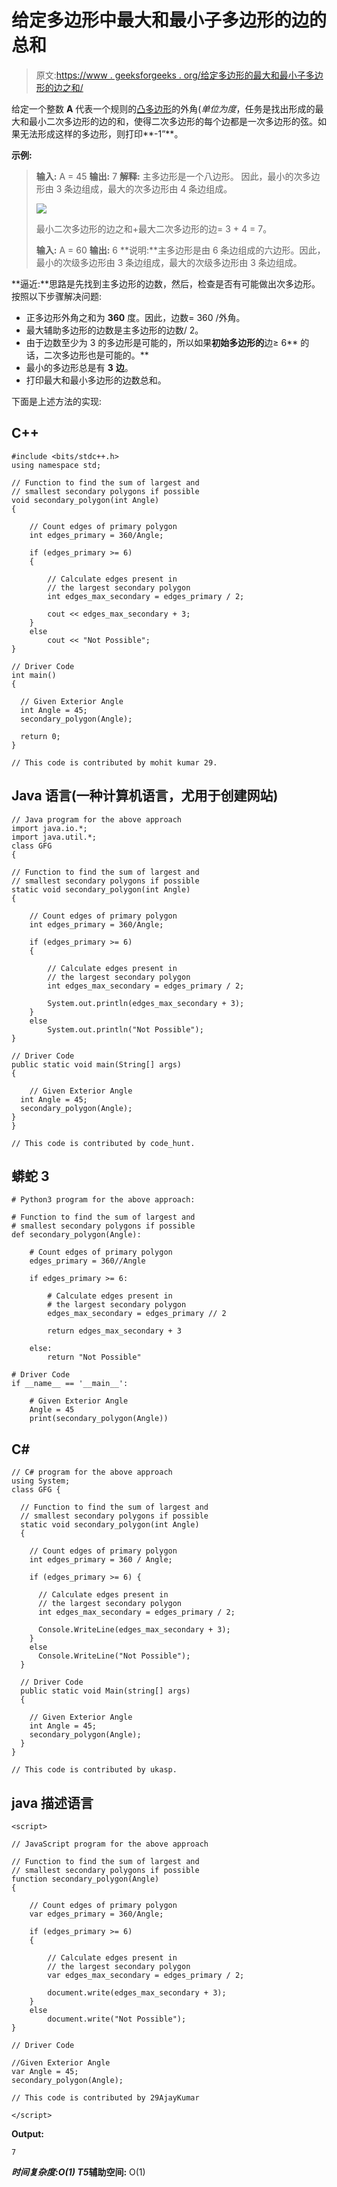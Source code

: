 # 给定多边形中最大和最小子多边形的边的总和

> 原文:[https://www . geeksforgeeks . org/给定多边形的最大和最小子多边形的边之和/](https://www.geeksforgeeks.org/sum-of-sides-of-largest-and-smallest-child-polygons-possible-from-a-given-polygon/)

给定一个整数 **A** 代表一个规则的[凸多边形](https://en.wikipedia.org/wiki/Convex_polygon)的外角(*单位为度*，任务是找出形成的最大和最小二次多边形的边的和，使得二次多边形的每个边都是一次多边形的弦。如果无法形成这样的多边形，则打印**-1”**。

**示例:**

> **输入:** A = 45
> **输出:** 7
> **解释:**
> 主多边形是一个八边形。
> 因此，最小的次多边形由 3 条边组成，最大的次多边形由 4 条边组成。
> 
> [![](img/6dfb1ddc239c1842073e97150e6b704e.png)](https://media.geeksforgeeks.org/wp-content/uploads/20201027132815/Screenshot195.png)
> 
> 最小二次多边形的边之和+最大二次多边形的边= 3 + 4 = 7。
> 
> **输入:** A = 60
> **输出:** 6
> **说明:**主多边形是由 6 条边组成的六边形。因此，最小的次级多边形由 3 条边组成，最大的次级多边形由 3 条边组成。

**逼近:**思路是先找到主多边形的边数，然后，检查是否有可能做出次多边形。按照以下步骤解决问题:

*   正多边形外角之和为 **360** 度。因此，边数= 360 /外角。
*   最大辅助多边形的边数是主多边形的边数/ 2。
*   由于边数至少为 3 的多边形是可能的，所以如果**初始多边形的**边≥ 6** 的话，二次多边形也是可能的。**
*   最小的多边形总是有 **3** **边**。
*   打印最大和最小多边形的边数总和。

下面是上述方法的实现:

## C++

```
#include <bits/stdc++.h>
using namespace std;

// Function to find the sum of largest and
// smallest secondary polygons if possible
void secondary_polygon(int Angle)
{

    // Count edges of primary polygon
    int edges_primary = 360/Angle;

    if (edges_primary >= 6)
    {

        // Calculate edges present in
        // the largest secondary polygon
        int edges_max_secondary = edges_primary / 2;

        cout << edges_max_secondary + 3;
    }
    else
        cout << "Not Possible";
}

// Driver Code
int main()
{

  // Given Exterior Angle
  int Angle = 45;
  secondary_polygon(Angle);

  return 0;
}

// This code is contributed by mohit kumar 29.
```

## Java 语言(一种计算机语言，尤用于创建网站)

```
// Java program for the above approach
import java.io.*;
import java.util.*;
class GFG
{

// Function to find the sum of largest and
// smallest secondary polygons if possible
static void secondary_polygon(int Angle)
{

    // Count edges of primary polygon
    int edges_primary = 360/Angle;

    if (edges_primary >= 6)
    {

        // Calculate edges present in
        // the largest secondary polygon
        int edges_max_secondary = edges_primary / 2;

        System.out.println(edges_max_secondary + 3);
    }
    else
        System.out.println("Not Possible");
}

// Driver Code
public static void main(String[] args)
{

    // Given Exterior Angle
  int Angle = 45;
  secondary_polygon(Angle);
}
}

// This code is contributed by code_hunt.
```

## 蟒蛇 3

```
# Python3 program for the above approach:

# Function to find the sum of largest and
# smallest secondary polygons if possible
def secondary_polygon(Angle):

    # Count edges of primary polygon
    edges_primary = 360//Angle

    if edges_primary >= 6:

        # Calculate edges present in
        # the largest secondary polygon
        edges_max_secondary = edges_primary // 2

        return edges_max_secondary + 3

    else:
        return "Not Possible"

# Driver Code
if __name__ == '__main__':

    # Given Exterior Angle
    Angle = 45
    print(secondary_polygon(Angle))
```

## C#

```
// C# program for the above approach
using System;
class GFG {

  // Function to find the sum of largest and
  // smallest secondary polygons if possible
  static void secondary_polygon(int Angle)
  {

    // Count edges of primary polygon
    int edges_primary = 360 / Angle;

    if (edges_primary >= 6) {

      // Calculate edges present in
      // the largest secondary polygon
      int edges_max_secondary = edges_primary / 2;

      Console.WriteLine(edges_max_secondary + 3);
    }
    else
      Console.WriteLine("Not Possible");
  }

  // Driver Code
  public static void Main(string[] args)
  {

    // Given Exterior Angle
    int Angle = 45;
    secondary_polygon(Angle);
  }
}

// This code is contributed by ukasp.
```

## java 描述语言

```
<script>

// JavaScript program for the above approach

// Function to find the sum of largest and
// smallest secondary polygons if possible
function secondary_polygon(Angle)
{

    // Count edges of primary polygon
    var edges_primary = 360/Angle;

    if (edges_primary >= 6)
    {

        // Calculate edges present in
        // the largest secondary polygon
        var edges_max_secondary = edges_primary / 2;

        document.write(edges_max_secondary + 3);
    }
    else
        document.write("Not Possible");
}

// Driver Code

//Given Exterior Angle
var Angle = 45;
secondary_polygon(Angle);

// This code is contributed by 29AjayKumar

</script>
```

**Output:** 

```
7
```

***时间复杂度:**O(1)*
T5**辅助空间:** O(1)
